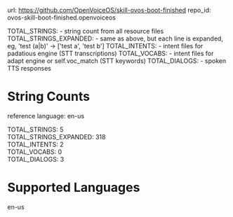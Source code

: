 
url: https://github.com/OpenVoiceOS/skill-ovos-boot-finished
repo_id: ovos-skill-boot-finished.openvoiceos

TOTAL_STRINGS:  - string count from all resource files
TOTAL_STRINGS_EXPANDED: - same as above, but each line is expanded, eg, 'test (a|b)' -> ['test a', 'test b']
TOTAL_INTENTS: - intent files for padatious engine (STT transcriptions)
TOTAL_VOCABS: - intent files for adapt engine or self.voc_match (STT keywords)
TOTAL_DIALOGS: - spoken TTS responses


# String Counts

reference language: en-us

TOTAL_STRINGS: 5  
TOTAL_STRINGS_EXPANDED: 318  
TOTAL_INTENTS: 2  
TOTAL_VOCABS: 0  
TOTAL_DIALOGS: 3  

# Supported Languages

en-us
